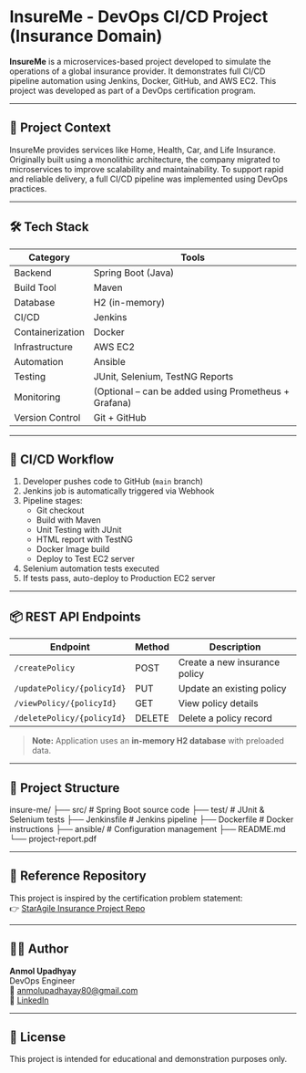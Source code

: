 # InsureMe - DevOps CI/CD Project (Insurance Domain)

**InsureMe** is a microservices-based project developed to simulate the operations of a global insurance provider. It demonstrates full CI/CD pipeline automation using Jenkins, Docker, GitHub, and AWS EC2. This project was developed as part of a DevOps certification program.

---

## 🏢 Project Context

InsureMe provides services like Home, Health, Car, and Life Insurance. Originally built using a monolithic architecture, the company migrated to microservices to improve scalability and maintainability. To support rapid and reliable delivery, a full CI/CD pipeline was implemented using DevOps practices.

---

## 🛠️ Tech Stack

| Category | Tools |
|----------|-----------------------------|
| Backend  | Spring Boot (Java) |
| Build Tool | Maven |
| Database | H2 (in-memory) |
| CI/CD | Jenkins |
| Containerization | Docker |
| Infrastructure | AWS EC2 |
| Automation | Ansible |
| Testing | JUnit, Selenium, TestNG Reports |
| Monitoring | (Optional – can be added using Prometheus + Grafana) |
| Version Control | Git + GitHub |

---

## 🔁 CI/CD Workflow

1. Developer pushes code to GitHub (`main` branch)
2. Jenkins job is automatically triggered via Webhook
3. Pipeline stages:
   - Git checkout
   - Build with Maven
   - Unit Testing with JUnit
   - HTML report with TestNG
   - Docker Image build
   - Deploy to Test EC2 server
4. Selenium automation tests executed
5. If tests pass, auto-deploy to Production EC2 server

---

## 📦 REST API Endpoints

| Endpoint | Method | Description |
|----------|--------|-------------|
| `/createPolicy` | POST | Create a new insurance policy |
| `/updatePolicy/{policyId}` | PUT | Update an existing policy |
| `/viewPolicy/{policyId}` | GET | View policy details |
| `/deletePolicy/{policyId}` | DELETE | Delete a policy record |

> **Note:** Application uses an **in-memory H2 database** with preloaded data.

---

## 📁 Project Structure

insure-me/
├── src/ # Spring Boot source code
├── test/ # JUnit & Selenium tests
├── Jenkinsfile # Jenkins pipeline
├── Dockerfile # Docker instructions
├── ansible/ # Configuration management
├── README.md
└── project-report.pdf


---

## 🔗 Reference Repository

This project is inspired by the certification problem statement:  
👉 [StarAgile Insurance Project Repo](https://github.com/StarAgileDevOpsTraining/star-agile-insurance-project.git)

---

## 👨‍💻 Author

**Anmol Upadhyay**  
DevOps Engineer  
📧 anmolupadhayay80@gmail.com  
🔗 [LinkedIn](https://linkedin.com/in/anmolupadhyay2025)

---

## 📜 License

This project is intended for educational and demonstration purposes only.
